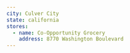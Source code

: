 ```yaml
---
city: Culver City
state: california
stores:
  - name: Co-Opportunity Grocery
    address: 8770 Washington Boulevard
---
```

